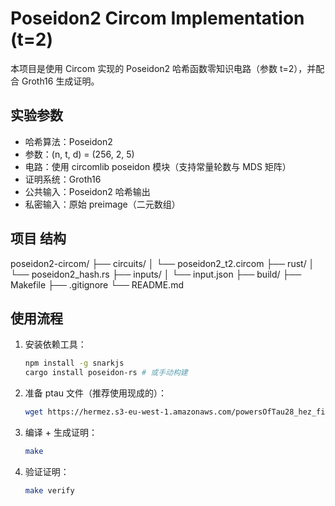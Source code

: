 # Poseidon2 Circom Implementation (t=2)

本项目是使用 Circom 实现的 Poseidon2 哈希函数零知识电路（参数 t=2），并配合 Groth16 生成证明。

## 实验参数

- 哈希算法：Poseidon2
- 参数：(n, t, d) = (256, 2, 5)
- 电路：使用 circomlib poseidon 模块（支持常量轮数与 MDS 矩阵）
- 证明系统：Groth16
- 公共输入：Poseidon2 哈希输出
- 私密输入：原始 preimage（二元数组）

## 项目 结构

poseidon2-circom/
├── circuits/
│   └── poseidon2_t2.circom
├── rust/
│   └── poseidon2_hash.rs
├── inputs/
│   └── input.json
├── build/
├── Makefile
├── .gitignore
└── README.md

##  使用流程

1. 安装依赖工具：
   ```bash
   npm install -g snarkjs
   cargo install poseidon-rs # 或手动构建
   ```

2. 准备 ptau 文件（推荐使用现成的）：
   ```bash
   wget https://hermez.s3-eu-west-1.amazonaws.com/powersOfTau28_hez_final_10.ptau
   ```

3. 编译 + 生成证明：
   ```bash
   make
   ```

4. 验证证明：
   ```bash
   make verify
   ```

